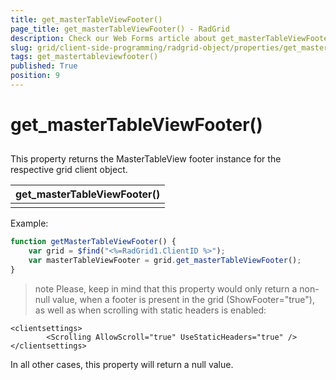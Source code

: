 ```yaml
---
title: get_masterTableViewFooter()
page_title: get_masterTableViewFooter() - RadGrid
description: Check our Web Forms article about get_masterTableViewFooter().
slug: grid/client-side-programming/radgrid-object/properties/get_mastertableviewfooter()
tags: get_mastertableviewfooter()
published: True
position: 9
---
```


# get_masterTableViewFooter()



## 

This property returns the MasterTableView footer instance for the respective grid client object.


|  **get_masterTableViewFooter()**  |
| ------ |
||

Example:

````JavaScript
function getMasterTableViewFooter() {
    var grid = $find("<%=RadGrid1.ClientID %>");
    var masterTableViewFooter = grid.get_masterTableViewFooter();
}
````



>note Please, keep in mind that this property would only return a non-null value, when a footer is present in the grid (ShowFooter="true"), as well as when scrolling with static headers is enabled:
>


````ASP.NET
<clientsettings>
        <Scrolling AllowScroll="true" UseStaticHeaders="true" />
</clientsettings>
````



In all other cases, this property will return a null value.
